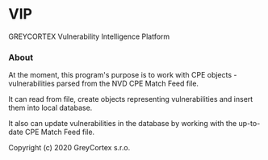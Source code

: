 # VIP
GREYCORTEX Vulnerability Intelligence Platform

### About
At the moment, this program's purpose is to work with CPE objects - vulnerabilities parsed from the NVD CPE Match Feed file.

It can read from file, create objects representing vulnerabilities and insert them into local database.

It also can update vulnerabilities in the database by working with the up-to-date CPE Match Feed file.

Copyright (c) 2020 GreyCortex s.r.o.
